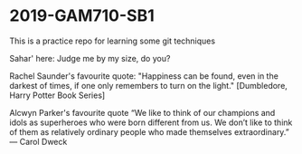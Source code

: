# 2019-GAM710-SB1
This is a practice repo for learning some git techniques

Sahar' here: Judge me by my size, do you?

Rachel Saunder's favourite quote: "Happiness can be found, even in the darkest of times, if one only remembers to turn on the light." [Dumbledore, Harry Potter Book Series]

Alcwyn Parker's favourite quote “We like to think of our champions and idols as superheroes who were born different from us. We don’t like to think of them as relatively ordinary people who made themselves extraordinary.”
― Carol Dweck
